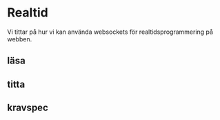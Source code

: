 # Realtid

Vi tittar på hur vi kan använda websockets för realtidsprogrammering på webben.

## läsa

## titta

## kravspec
